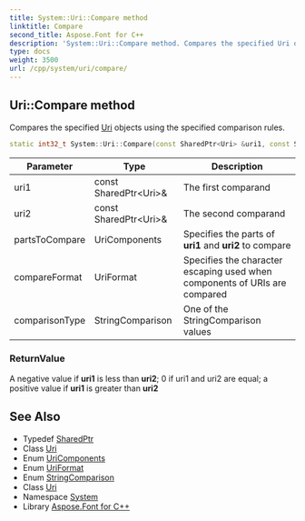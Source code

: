 ```yaml
---
title: System::Uri::Compare method
linktitle: Compare
second_title: Aspose.Font for C++
description: 'System::Uri::Compare method. Compares the specified Uri objects using the specified comparison rules in C++.'
type: docs
weight: 3500
url: /cpp/system/uri/compare/
---
```

## Uri::Compare method


Compares the specified [Uri](../) objects using the specified comparison rules.

```cpp
static int32_t System::Uri::Compare(const SharedPtr<Uri> &uri1, const SharedPtr<Uri> &uri2, UriComponents partsToCompare, UriFormat compareFormat, StringComparison comparisonType)
```


| Parameter | Type | Description |
| --- | --- | --- |
| uri1 | const SharedPtr\<Uri\>\& | The first comparand |
| uri2 | const SharedPtr\<Uri\>\& | The second comparand |
| partsToCompare | UriComponents | Specifies the parts of **uri1** and **uri2** to compare |
| compareFormat | UriFormat | Specifies the character escaping used when components of URIs are compared |
| comparisonType | StringComparison | One of the StringComparison values |

### ReturnValue

A negative value if **uri1** is less than **uri2**; 0 if uri1 and uri2 are equal; a positive value if **uri1** is greater than **uri2**

## See Also

* Typedef [SharedPtr](../../sharedptr/)
* Class [Uri](../)
* Enum [UriComponents](../../uricomponents/)
* Enum [UriFormat](../../uriformat/)
* Enum [StringComparison](../../stringcomparison/)
* Class [Uri](../)
* Namespace [System](../../)
* Library [Aspose.Font for C++](../../../)
